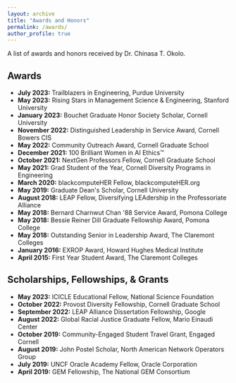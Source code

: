 ```yaml
---
layout: archive
title: "Awards and Honors"
permalink: /awards/
author_profile: true
---
```

A list of awards and honors received by Dr. Chinasa T. Okolo.

## Awards
* **July 2023:** Trailblazers in Engineering, Purdue University
* **May 2023:** Rising Stars in Management Science & Engineering, Stanford University
* **January 2023:** Bouchet Graduate Honor Society Scholar, Cornell University
* **November 2022:** Distinguished Leadership in Service Award, Cornell Bowers CIS
* **May 2022:** Community Outreach Award, Cornell Graduate School
* **December 2021:** 100 Brilliant Women in AI Ethics™ 
* **October 2021:** NextGen Professors Fellow, Cornell Graduate School
* **May 2021:** Grad Student of the Year, Cornell Diversity Programs in Engineering 
* **March 2020:** blackcomputeHER Fellow, blackcomputeHER.org  
* **May 2019:** Graduate Dean's Scholar, Cornell University  
* **August 2018:** LEAP Fellow, Diversifying LEAdership in the Professoriate Alliance  
* **May 2018:** Bernard Charnwut Chan '88 Service Award, Pomona College 
* **May 2018:** Bessie Reiner Dill Graduate Fellowship Award, Pomona College  
* **May 2018:** Outstanding Senior in Leadership Award, The Claremont Colleges  
* **January 2016:** EXROP Award, Howard Hughes Medical Institute 
* **April 2015:** First Year Student Award, The Claremont Colleges

## Scholarships, Fellowships, & Grants 
* **May 2023:** ICICLE Educational Fellow, National Science Foundation
* **October 2022:** Provost Diversity Fellowship, Cornell Graduate School
* **September 2022:** LEAP Alliance Dissertation Fellowship, Google
* **August 2022:** Global Racial Justice Graduate Fellow, Mario Einaudi Center
* **October 2019:** Community-Engaged Student Travel Grant, Engaged Cornell  
* **August 2019:** John Postel Scholar, North American Network Operators Group  
* **July 2019:** UNCF Oracle Academy Fellow, Oracle Corporation
* **April 2019:** GEM Fellowship, The National GEM Consortium 
